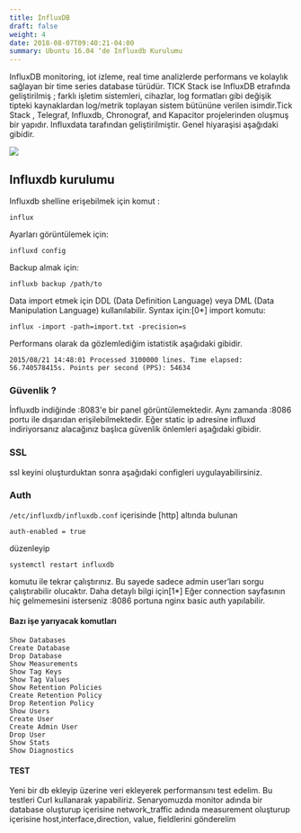 ```yaml
---
title: InfluxDB
draft: false
weight: 4
date: 2018-08-07T09:40:21-04:00
summary: Ubuntu 16.04 ‘de Influxdb Kurulumu
---
```


InfluxDB monitoring, iot izleme, real time analizlerde performans ve kolaylık sağlayan bir time series database türüdür. TICK Stack ise InfluxDB etrafında geliştirilmiş ; farklı işletim sistemleri, cihazlar, log formatları gibi değişik tipteki kaynaklardan log/metrik toplayan sistem bütününe verilen isimdir.Tick Stack , Telegraf, Influxdb, Chronograf, and Kapacitor projelerinden oluşmuş bir yapıdır. Influxdata tarafından geliştirilmiştir. Genel hiyaraşisi aşağıdaki gibidir.

<img src="/influxdb.png">

## Influxdb kurulumu

Influxdb shelline erişebilmek için komut :

`influx`

Ayarları görüntülemek için:

`influxd config`

Backup almak için:

`influxb backup /path/to`

Data import etmek için DDL (Data Definition Language) veya DML (Data Manipulation Language) kullanılabilir. Syntax için:[0*] 
import komutu:


`influx -import -path=import.txt -precision=s`

Performans olarak da gözlemlediğim istatistik aşağıdaki gibidir.

`2015/08/21 14:48:01 Processed 3100000 lines. Time elapsed: 56.740578415s. Points per second (PPS): 54634`

### Güvenlik ?

İnfluxdb indiğinde :8083'e bir panel görüntülemektedir. Aynı zamanda :8086 portu ile dışarıdan erişilebilmektedir. Eğer static ip adresine influxd indiriyorsanız alacağınız başlıca güvenlik önlemleri aşağıdaki gibidir.

### SSL

ssl keyini oluşturduktan sonra aşağıdaki configleri uygulayabilirsiniz.

### Auth

`/etc/influxdb/influxdb.conf` içerisinde [http] altında bulunan

```
auth-enabled = true
```

düzenleyip

```
systemctl restart influxdb
```
komutu ile tekrar çalıştırınız. Bu sayede sadece admin user’ları sorgu çalıştırabilir olucaktır. Daha detaylı bilgi için[1*]
Eğer connection sayfasının hiç gelmemesini isterseniz :8086 portuna nginx basic auth yapılabilir.

#### Bazı işe yarıyacak komutları
```
Show Databases
Create Database
Drop Database
Show Measurements
Show Tag Keys
Show Tag Values
Show Retention Policies
Create Retention Policy
Drop Retention Policy
Show Users
Create User
Create Admin User
Drop User
Show Stats
Show Diagnostics
```

#### TEST

Yeni bir db ekleyip üzerine veri ekleyerek performansını test edelim. Bu testleri Curl kullanarak yapabiliriz. Senaryomuzda monitor adında bir database oluşturup içerisine network_traffic adında measurement oluşturup içerisine host,interface,direction, value, fieldlerini gönderelim
